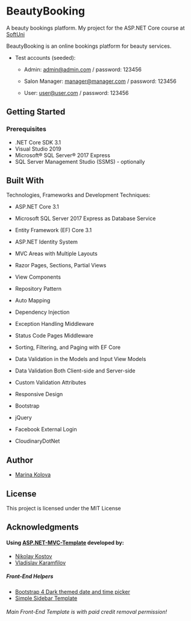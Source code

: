 # BeautyBooking

A beauty bookings platform. My project for the ASP.NET Core course at [SoftUni](https://softuni.bg/)

BeautyBooking is an online bookings platform for beauty services.

- Test accounts (seeded):

  - Admin: admin@admin.com / password: 123456
  
  - Salon Manager: manager@manager.com / password: 123456
  
  - User: user@user.com / password: 123456

## Getting Started

### Prerequisites

- .NET Core SDK 3.1
- Visual Studio 2019
- Microsoft® SQL Server® 2017 Express
- SQL Server Management Studio (SSMS) - optionally

## Built With

Technologies, Frameworks and Development Techniques:

- ASP.NET Core 3.1
- Microsoft SQL Server 2017 Express as Database Service
- Entity Framework (EF) Core 3.1

- ASP.NET Identity System
- MVC Areas with Multiple Layouts
- Razor Pages, Sections, Partial Views 
- View Components

- Repository Pattern
- Auto Мapping
- Dependency Injection
- Exception Handling Middleware
- Status Code Pages Middleware

- Sorting, Filtering, and Paging with EF Core
- Data Validation in the Models and Input View Models
- Data Validation Both Client-side and Server-side
- Custom Validation Attributes

- Responsive Design
- Bootstrap
- jQuery

- Facebook External Login
- CloudinaryDotNet 

## Author

- [Marina Kolova](https://github.com/marinakolova)

## License

This project is licensed under the MIT License

## Acknowledgments

#### Using [ASP.NET-MVC-Template](https://github.com/NikolayIT/ASP.NET-MVC-Template) developed by:
- [Nikolay Kostov](https://github.com/NikolayIT)
- [Vladislav Karamfilov](https://github.com/vladislav-karamfilov)

##### Front-End Helpers
 - [Bootstrap 4 Dark themed date and time picker](https://bbbootstrap.com/snippets/dark-themed-date-and-time-picker-76906698)
 - [Simple Sidebar Template](https://startbootstrap.com/templates/simple-sidebar/)

###### Main Front-End Template is with paid credit removal permission!
